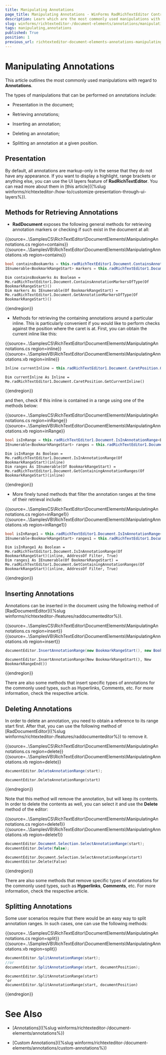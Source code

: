 ```yaml
---
title: Manipulating Annotations
page_title: Manipulating Annotations - WinForms RadRichTextEditor Control
description: Learn which are the most commonly used manipulations with regard to Annotations in the WinForms RadRichTextEditor control.
slug: winforms/richtexteditor-/document-elements/annotations/manipulating-annotations
tags: manipulating,annotations
published: True
position: 1
previous_url: richtexteditor-document-elements-annotations-manipulating-annotations
---
```


# Manipulating Annotations

This article outlines the most commonly used manipulations with regard to **Annotations**.

The types of manipulations that can be performed on annotations include:

* Presentation in the document;

* Retrieving annotations;

* Inserting an annotation;

* Deleting an annotation;

* Splitting an annotation at a given position.

## Presentation

By default, all annotations are markup-only in the sense that they do not have any appearance. If you want to display a highlight, range brackets or anything else, you can use the UI layers feature of **RadRichTextEditor**. You can read more about them in [this article]({%slug winforms/richtexteditor-/how-to/customize-presentation-through-ui-layers%}).        

## Methods for Retrieving Annotations

* **RadDocument** exposes the following general methods for retrieving annotation markers or checking if such exist in the document at all:

{{source=..\SamplesCS\RichTextEditor\DocumentElements\ManipulatingAnnotations.cs region=contains}} 
{{source=..\SamplesVB\RichTextEditor\DocumentElements\ManipulatingAnnotations.vb region=contains}} 

````C#
bool containsBookamrks = this.radRichTextEditor1.Document.ContainsAnnotationMarkersOfType<BookmarkRangeStart>();
IEnumerable<BookmarkRangeStart> markers = this.radRichTextEditor1.Document.GetAnnotationMarkersOfType<BookmarkRangeStart>();

````
````VB.NET
Dim containsBookamrks As Boolean = Me.radRichTextEditor1.Document.ContainsAnnotationMarkersOfType(Of BookmarkRangeStart)()
Dim markers As IEnumerable(Of BookmarkRangeStart) = Me.radRichTextEditor1.Document.GetAnnotationMarkersOfType(Of BookmarkRangeStart)()

````

{{endregion}} 

* Methods for retrieving the containing annotations around a particular inline. This is particularly convenient if you would like to perform checks against the position where the caret is at. First, you can obtain the current inline like this:

{{source=..\SamplesCS\RichTextEditor\DocumentElements\ManipulatingAnnotations.cs region=inline}} 
{{source=..\SamplesVB\RichTextEditor\DocumentElements\ManipulatingAnnotations.vb region=inline}} 

````C#
Inline currentInline = this.radRichTextEditor1.Document.CaretPosition.GetCurrentInline();

````
````VB.NET
Dim currentInline As Inline = Me.radRichTextEditor1.Document.CaretPosition.GetCurrentInline()

````

{{endregion}} 

and then, check if this inline is contained in a range using one of the methods below: 

{{source=..\SamplesCS\RichTextEditor\DocumentElements\ManipulatingAnnotations.cs region=inRange}} 
{{source=..\SamplesVB\RichTextEditor\DocumentElements\ManipulatingAnnotations.vb region=inRange}} 

````C#
bool isInRange = this.radRichTextEditor1.Document.IsInAnnotationRange<BookmarkRangeStart>(inline);
IEnumerable<BookmarkRangeStart> ranges = this.radRichTextEditor1.Document.GetContainingAnnotationRanges<BookmarkRangeStart>(inline);

````
````VB.NET
Dim isInRange As Boolean = Me.radRichTextEditor1.Document.IsInAnnotationRange(Of BookmarkRangeStart)(inline)
Dim ranges As IEnumerable(Of BookmarkRangeStart) = Me.radRichTextEditor1.Document.GetContainingAnnotationRanges(Of BookmarkRangeStart)(inline)

````
{{endregion}} 

* More finely tuned methods that filter the annotation ranges at the time of their retrieval include: 

{{source=..\SamplesCS\RichTextEditor\DocumentElements\ManipulatingAnnotations.cs region=inRange1}} 
{{source=..\SamplesVB\RichTextEditor\DocumentElements\ManipulatingAnnotations.vb region=inRange1}} 

````C#
bool isInRange1 = this.radRichTextEditor1.Document.IsInAnnotationRange<BookmarkRangeStart>(inline, Filter, true);
IEnumerable<BookmarkRangeStart> ranges1 = this.radRichTextEditor1.Document.GetContainingAnnotationRanges<BookmarkRangeStart>(inline, Filter, true);

````
````VB.NET
Dim isInRange1 As Boolean = Me.radRichTextEditor1.Document.IsInAnnotationRange(Of BookmarkRangeStart)(inline, AddressOf Filter, True)
Dim ranges1 As IEnumerable(Of BookmarkRangeStart) = Me.radRichTextEditor1.Document.GetContainingAnnotationRanges(Of BookmarkRangeStart)(inline, AddressOf Filter, True)

````

{{endregion}} 


## Inserting Annotations

Annotations can be inserted in the document using the following method of [RadDocumentEditor]({%slug winforms/richtexteditor-/features/raddocumenteditor%}).
 
{{source=..\SamplesCS\RichTextEditor\DocumentElements\ManipulatingAnnotations.cs region=insert}} 
{{source=..\SamplesVB\RichTextEditor\DocumentElements\ManipulatingAnnotations.vb region=insert}} 

````C#
documentEditor.InsertAnnotationRange(new BookmarkRangeStart(), new BookmarkRangeEnd());

````
````VB.NET
documentEditor.InsertAnnotationRange(New BookmarkRangeStart(), New BookmarkRangeEnd())

````

{{endregion}} 

There are also some methods that insert specific types of annotations for the commonly used types, such as Hyperlinks, Comments, etc. For more information, check the respective article.

## Deleting Annotations

In order to delete an annotation, you need to obtain a reference to its range start first. After that, you can use the following method of [RadDocumentEditor]({%slug winforms/richtexteditor-/features/raddocumenteditor%}) to remove it.

{{source=..\SamplesCS\RichTextEditor\DocumentElements\ManipulatingAnnotations.cs region=delete}} 
{{source=..\SamplesVB\RichTextEditor\DocumentElements\ManipulatingAnnotations.vb region=delete}} 

````C#
documentEditor.DeleteAnnotationRange(start);

````
````VB.NET
documentEditor.DeleteAnnotationRange(start)

````

{{endregion}} 

Note that this method will remove the annotation, but will keep its contents. In order to delete the contents as well, you can select it and use the **Delete** method of the editor:

{{source=..\SamplesCS\RichTextEditor\DocumentElements\ManipulatingAnnotations.cs region=delete1}} 
{{source=..\SamplesVB\RichTextEditor\DocumentElements\ManipulatingAnnotations.vb region=delete1}} 

````C#
documentEditor.Document.Selection.SelectAnnotationRange(start);
documentEditor.Delete(false);

````
````VB.NET
documentEditor.Document.Selection.SelectAnnotationRange(start)
documentEditor.Delete(False)

````

{{endregion}} 

There are also some methods that remove specific types of annotations for the commonly used types, such as **Hyperlinks**, **Comments**, etc. For more information, check the respective article.

## Splitting Annotations

Some user scenarios require that there would be an easy way to split annotation ranges. In such cases, one can use the following methods:

{{source=..\SamplesCS\RichTextEditor\DocumentElements\ManipulatingAnnotations.cs region=split}} 
{{source=..\SamplesVB\RichTextEditor\DocumentElements\ManipulatingAnnotations.vb region=split}} 

````C#
documentEditor.SplitAnnotationRange(start);
//or
documentEditor.SplitAnnotationRange(start, documentPosition);

````
````VB.NET
documentEditor.SplitAnnotationRange(start)
'or
documentEditor.SplitAnnotationRange(start, documentPosition)

````

{{endregion}} 

# See Also

 * [Annotations]({%slug winforms/richtexteditor-/document-elements/annotations%})

 * [Custom Annotations]({%slug winforms/richtexteditor-/document-elements/annotations/custom-annotations%})
